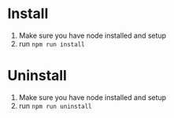# Install

1. Make sure you have node installed and setup
2. run <code>npm run install</code>

# Uninstall

1. Make sure you have node installed and setup
2. run <code>npm run uninstall</code>


